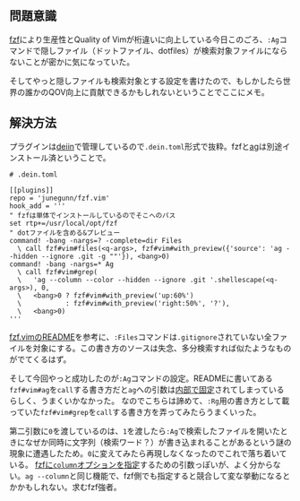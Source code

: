 ## 問題意識
[fzf](https://github.com/junegunn/fzf)により生産性とQuality of Vimが桁違いに向上している今日このごろ、`:Ag`コマンドで隠しファイル（ドットファイル、dotfiles）が検索対象ファイルにならないことが密かに気になっていた。

そしてやっと隠しファイルも検索対象とする設定を書けたので、もしかしたら世界の誰かのQOV向上に貢献できるかもしれないということでここにメモ。  

## 解決方法
プラグインは[deiin](https://github.com/Shougo/dein.vim)で管理しているので`.dein.toml`形式で抜粋。fzfと[ag](https://github.com/ggreer/the_silver_searcher)は別途インストール済ということで。

```vim
# .dein.toml

[[plugins]]
repo = 'junegunn/fzf.vim'
hook_add = '''
" fzfは単体でインストールしているのでそこへのパス
set rtp+=/usr/local/opt/fzf
" dotファイルを含める&プレビュー
command! -bang -nargs=? -complete=dir Files
  \ call fzf#vim#files(<q-args>, fzf#vim#with_preview({'source': 'ag --hidden --ignore .git -g ""'}), <bang>0)
command! -bang -nargs=* Ag
  \ call fzf#vim#grep(
  \   'ag --column --color --hidden --ignore .git '.shellescape(<q-args>), 0,
  \   <bang>0 ? fzf#vim#with_preview('up:60%')
  \           : fzf#vim#with_preview('right:50%', '?'),
  \   <bang>0)
'''
```

[fzf.vimのREADME](https://github.com/junegunn/fzf.vim#advanced-customization)を参考に、`:Files`コマンドは`.gitignore`されていない全ファイルを対象にする。この書き方のソースは失念、多分検索すれば似たようなものがでてくるはず。

そして今回やっと成功したのが`:Ag`コマンドの設定。READMEに書いてある`fzf#vim#ag`を`call`する書き方だと`ag`への引数は[内部で固定](https://github.com/junegunn/fzf.vim/blob/7bf940d261795b5164bc854f37a121fcca927941/autoload/fzf/vim.vim#L691-L696)されてしまっているらしく、うまくいかなかった。
なのでこちらは諦めて、`:Rg`用の書き方として載っていた`fzf#vim#grep`を`call`する書き方を弄ってみたらうまくいった。

第二引数に`0`を渡しているのは、`1`を渡したら`:Ag`で検索したファイルを開いたときになぜか同時に文字列（検索ワード？）が書き込まれることがあるという謎の現象に遭遇したため。`0`に変えてみたら再現しなくなったのでこれで落ち着いている。
[fzfに`column`オプションを指定](https://github.com/junegunn/fzf.vim/blob/7bf940d261795b5164bc854f37a121fcca927941/autoload/fzf/vim.vim#L710-L716)するための引数っぽいが、よく分からない。`ag --column`と同じ機能で、fzf側でも指定すると競合して変な挙動になるとかかもしれない。求むfzf強者。
